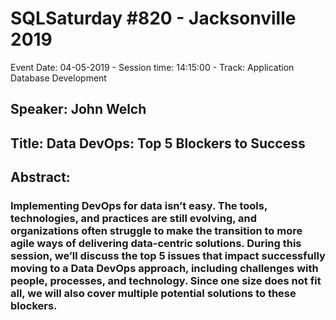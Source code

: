 # SQLSaturday #820 - Jacksonville 2019
Event Date: 04-05-2019 - Session time: 14:15:00 - Track: Application  Database Development
## Speaker: John Welch
## Title: Data DevOps: Top 5 Blockers to Success
## Abstract:
### Implementing DevOps for data isn’t easy. The tools, technologies, and practices are still evolving, and organizations often struggle to make the transition to more agile ways of delivering data-centric solutions. During this session, we’ll discuss the top 5 issues that impact successfully moving to a Data DevOps approach, including challenges with people, processes, and technology. Since one size does not fit all, we will also cover multiple potential solutions to these blockers.
